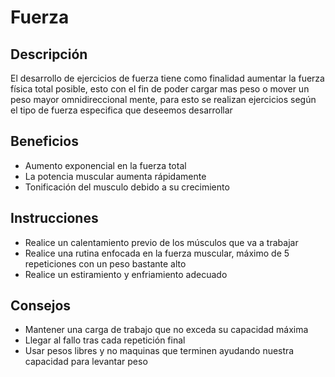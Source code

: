# **Fuerza**



## Descripción 

El desarrollo de ejercicios de fuerza tiene como finalidad aumentar la fuerza física total posible, esto con el fin de poder cargar mas peso o mover un peso mayor omnidireccional mente, para esto se realizan ejercicios según el tipo de fuerza especifica que deseemos desarrollar



## Beneficios

- Aumento exponencial en la fuerza total
- La potencia muscular aumenta rápidamente
- Tonificación del musculo debido a su crecimiento



## Instrucciones 

- Realice un calentamiento previo de los músculos que va a trabajar
- Realice una rutina enfocada en la fuerza muscular, máximo de 5 repeticiones con un peso bastante alto
- Realice un estiramiento y enfriamiento adecuado



## Consejos

- Mantener una carga de trabajo que no exceda su capacidad máxima
- Llegar al fallo tras cada repetición final
- Usar pesos libres y no maquinas que terminen ayudando nuestra capacidad para levantar peso
